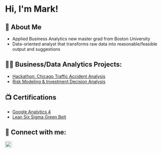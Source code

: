 <h1>Hi, I'm Mark! </h1>

<h2>💬 About Me </h2>

- Applied Business Analytics new master grad from Boston University
- Data-oriented analyst that transforms raw data into reasonable/feasible output and suggestions

<h2>👨‍💻 Business/Data Analytics Projects:</h2>

- [Hackathon: Chicago Traffic Accident Analysis](https://github.com/MarkWu-UT/Hack_Chicago_Accidents_Analysis/blob/main/README.md)
- [Risk Modeling & Investment Decision Analysis](https://github.com/MarkWu-UT/Hack_Chicago_Accidents_Analysis/blob/main/README.md)

<h2>📺 Certifications</h2>

- [Google Analytics 4](https://github.com/MarkWu-UT/MarkWu-UT/blob/main/Certificate-GA4.pdf)
- [Lean Six Sigma Green Belt](https://github.com/MarkWu-UT/MarkWu-UT/blob/main/Green%20Belt.pdf)

<h2> 🤳 Connect with me:</h2>

[<img align="left" alt="JoshMadakor | LinkedIn" width="22px" src="https://cdn.jsdelivr.net/npm/simple-icons@v3/icons/linkedin.svg" />][linkedin]

[linkedin]: https://www.linkedin.com/in/weichao-wu/

<!--

Here are some ideas to get you started:

- 🔭 I’m currently working on ...
- 🌱 I’m currently learning ...
- 👯 I’m looking to collaborate on ...
- 🤔 I’m looking for help with ...
- 💬 Ask me about ...
- 📫 How to reach me: ...
- 😄 Pronouns: ...
- ⚡ Fun fact: ...
-->
